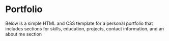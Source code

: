# Portfolio
Below is a simple HTML and CSS template for a personal portfolio that includes sections for skills,
 education, projects, contact information, and an about me section
